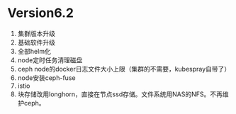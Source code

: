 # Version6.2

1. 集群版本升级
2. 基础软件升级
3. 全部helm化
4. node定时任务清理磁盘
5. ceph node的docker日志文件大小上限（集群的不需要，kubespray自带了）
6. node安装ceph-fuse
7. istio
7. 块存储改用longhorn，直接在节点ssd存储。文件系统用NAS的NFS。不再维护ceph。

